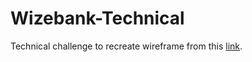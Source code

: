 # Wizebank-Technical

Technical challenge to recreate wireframe from this [link](https://wizebank.notion.site/Wizebank-Round-2-6109e5f27faf4e798935df930d742f38#738807fd5e52439ebe631407884da576).

